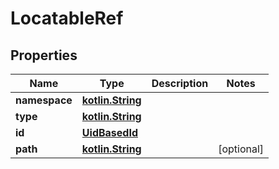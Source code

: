 # LocatableRef

## Properties
Name | Type | Description | Notes
------------ | ------------- | ------------- | -------------
**namespace** | [**kotlin.String**](.md) |  | 
**type** | [**kotlin.String**](.md) |  | 
**id** | [**UidBasedId**](UidBasedId.md) |  | 
**path** | [**kotlin.String**](.md) |  |  [optional]
